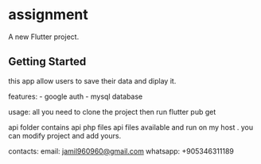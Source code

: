 # assignment

A new Flutter project.

## Getting Started

this app allow users to save their data and diplay it.

features:
    - google auth
    - mysql database

usage:
    all you need to clone the project then run flutter pub get

api folder contains api php files 
api files available  and run on my host .
you can modify project and add yours.

contacts:
    email: jamil960960@gmail.com
    whatsapp: +905346311189